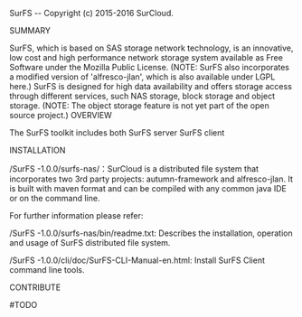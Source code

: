 SurFS -- Copyright (c) 2015-2016 SurCloud.

SUMMARY

SurFS, which is based on SAS storage network technology, is an innovative, low cost and high performance network storage system available as Free Software under the Mozilla Public License. (NOTE: SurFS also incorporates a modified version of 'alfresco-jlan', which is also available under LGPL here.) SurFS is designed for high data availability and offers storage access through different services, such NAS storage, block storage and object storage. (NOTE: The object storage feature is not yet part of the open source project.)
OVERVIEW

The SurFS toolkit includes both SurFS server SurFS client

INSTALLATION

/SurFS -1.0.0/surfs-nas/：SurCloud is a distributed file system that incorporates two 3rd party projects: autumn-framework and alfresco-jlan. It is built with maven format and can be compiled with any common java IDE or on the command line.

For further information please refer:

/SurFS -1.0.0/surfs-nas/bin/readme.txt: Describes the installation, operation and usage of SurFS distributed file system.

/SurFS -1.0.0/cli/doc/SurFS-CLI-Manual-en.html: Install SurFS Client command line tools.

CONTRIBUTE

#TODO

